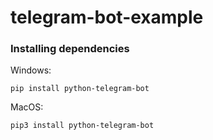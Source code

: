 # telegram-bot-example

### Installing dependencies
Windows:
```
pip install python-telegram-bot
```
MacOS:
```
pip3 install python-telegram-bot
```